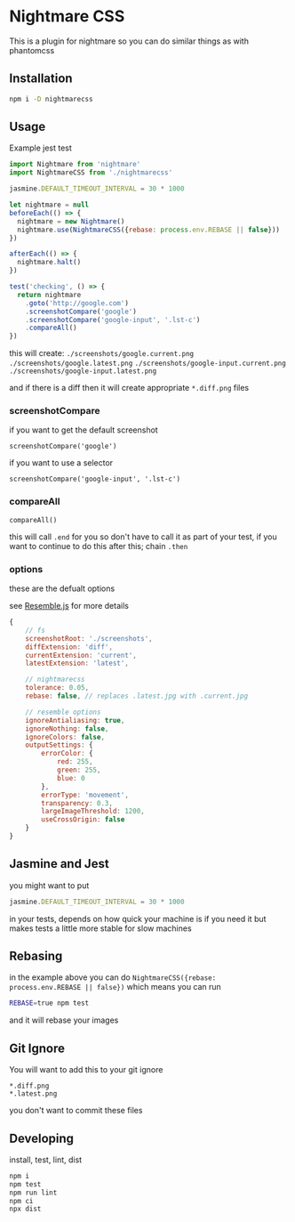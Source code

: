 # Nightmare CSS

This is a plugin for nightmare so you can do similar things as with phantomcss

## Installation

```bash
npm i -D nightmarecss
```

## Usage

Example jest test

```js
import Nightmare from 'nightmare'
import NightmareCSS from './nightmarecss'

jasmine.DEFAULT_TIMEOUT_INTERVAL = 30 * 1000

let nightmare = null
beforeEach(() => {
  nightmare = new Nightmare()
  nightmare.use(NightmareCSS({rebase: process.env.REBASE || false}))
})

afterEach(() => {
  nightmare.halt()
})

test('checking', () => {
  return nightmare
    .goto('http://google.com')
    .screenshotCompare('google')
    .screenshotCompare('google-input', '.lst-c')
    .compareAll()
})
```

this will create:
    `./screenshots/google.current.png`
    `./screenshots/google.latest.png`
    `./screenshots/google-input.current.png`
    `./screenshots/google-input.latest.png`

and if there is a diff then it will create appropriate `*.diff.png` files

### screenshotCompare

if you want to get the default screenshot

`screenshotCompare('google')`

if you want to use a selector

`screenshotCompare('google-input', '.lst-c')`

### compareAll

`compareAll()`

this will call `.end` for you so don't have to call it as part of your test, if you want to continue to do this after this; chain `.then`

### options

these are the defualt options

see [Resemble.js](https://github.com/Huddle/Resemble.js) for more details

```js
{
    // fs
    screenshotRoot: './screenshots',
    diffExtension: 'diff',
    currentExtension: 'current',
    latestExtension: 'latest',

    // nightmarecss
    tolerance: 0.05,
    rebase: false, // replaces .latest.jpg with .current.jpg

    // resemble options
    ignoreAntialiasing: true,
    ignoreNothing: false,
    ignoreColors: false,
    outputSettings: {
        errorColor: {
            red: 255,
            green: 255,
            blue: 0
        },
        errorType: 'movement',
        transparency: 0.3,
        largeImageThreshold: 1200,
        useCrossOrigin: false
    }
}
```

## Jasmine and Jest

you might want to put

```js
jasmine.DEFAULT_TIMEOUT_INTERVAL = 30 * 1000
```

in your tests, depends on how quick your machine is if you need it but makes tests a little more stable for slow machines

## Rebasing

in the example above you can do `NightmareCSS({rebase: process.env.REBASE || false})` which means you can run

```bash
REBASE=true npm test
```

and it will rebase your images

## Git Ignore

You will want to add this to your git ignore

```gitignore
*.diff.png
*.latest.png
```

you don't want to commit these files

## Developing

install, test, lint, dist

```bash
npm i
npm test
npm run lint
npm ci
npx dist
```
